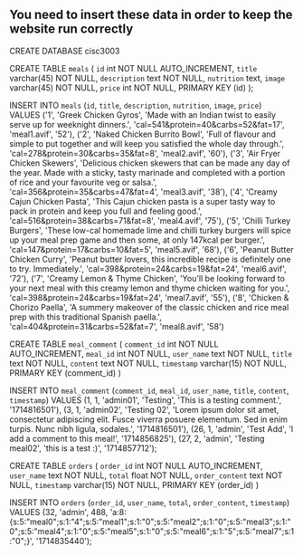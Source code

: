 ## You need to insert these data in order to keep the website run correctly
CREATE DATABASE cisc3003

CREATE TABLE `meals` (
  `id` int NOT NULL AUTO_INCREMENT,
  `title` varchar(45) NOT NULL,
  `description` text NOT NULL,
  `nutrition` text,
  `image` varchar(45) NOT NULL,
  `price` int NOT NULL,
  PRIMARY KEY (id)
);

INSERT INTO `meals` (`id`, `title`, `description`, `nutrition`, `image`, `price`) VALUES 
('1', 'Greek Chicken Gyros', 'Made with an Indian twist to easily serve up for weeknight dinners.', 'cal=541&protein=40&carbs=52&fat=17', 'meal1.avif', '52'), 
('2', 'Naked Chicken Burrito Bowl', 'Full of flavour and simple to put together and will keep you satisfied the whole day through.', 'cal=278&protein=30&carbs=35&fat=8', 'meal2.avif', '60'), 
('3', 'Air Fryer Chicken Skewers', 'Delicious chicken skewers that can be made any day of the year. Made with a sticky, tasty marinade and completed with a portion of rice and your favourite veg or salsa.', 'cal=356&protein=35&carbs=47&fat=4', 'meal3.avif', '38'), 
('4', 'Creamy Cajun Chicken Pasta', 'This Cajun chicken pasta is a super tasty way to pack in protein and keep you full and feeling good.', 'cal=516&protein=38&carbs=71&fat=8', 'meal4.avif', '75'), 
('5', 'Chilli Turkey Burgers', 'These low-cal homemade lime and chilli turkey burgers will spice up your meal prep game and then some, at only 147kcal per burger.', 'cal=147&protein=17&carbs=10&fat=5', 'meal5.avif', '68'), 
('6', 'Peanut Butter Chicken Curry', 'Peanut butter lovers, this incredible recipe is definitely one to try. Immediately.', 'cal=398&protein=24&carbs=19&fat=24', 'meal6.avif', '72'), 
('7', 'Creamy Lemon & Thyme Chicken', 'You\'ll be looking forward to your next meal with this creamy lemon and thyme chicken waiting for you.', 'cal=398&protein=24&carbs=19&fat=24', 'meal7.avif', '55'), 
('8', 'Chicken & Chorizo Paella', 'A summery makeover of the classic chicken and rice meal prep with this traditional Spanish paella.', 'cal=404&protein=31&carbs=52&fat=7', 'meal8.avif', '58')


CREATE TABLE `meal_comment` (
  `comment_id` int NOT NULL AUTO_INCREMENT,
  `meal_id` int NOT NULL,
  `user_name` text NOT NULL,
  `title` text NOT NULL,
  `content` text NOT NULL,
  `timestamp` varchar(15) NOT NULL,
  PRIMARY KEY (comment_id)
)

INSERT INTO `meal_comment` (`comment_id`, `meal_id`, `user_name`, `title`, `content`, `timestamp`) VALUES
(1, 1, 'admin01', 'Testing', 'This is a testing comment.', '1714816501'),
(3, 1, 'admin02', 'Testing 02', 'Lorem ipsum dolor sit amet, consectetur adipiscing elit. Fusce viverra posuere elementum. Sed in enim turpis. Nunc nibh ligula, sodales.', '1714816501'),
(26, 1, 'admin', 'Test Add', 'I add a comment to this meal!', '1714856825'),
(27, 2, 'admin', 'Testing meal02', 'this is a test :)', '1714857712');


CREATE TABLE `orders` (
  `order_id` int NOT NULL AUTO_INCREMENT,
  `user_name` text NOT NULL,
  `total` float NOT NULL,
  `order_content` text NOT NULL,
  `timestamp` varchar(15) NOT NULL,
  PRIMARY KEY (order_id)
)

INSERT INTO `orders` (`order_id`, `user_name`, `total`, `order_content`, `timestamp`) VALUES
(32, 'admin', 488, 'a:8:{s:5:\"meal0\";s:1:\"4\";s:5:\"meal1\";s:1:\"0\";s:5:\"meal2\";s:1:\"0\";s:5:\"meal3\";s:1:\"0\";s:5:\"meal4\";s:1:\"0\";s:5:\"meal5\";s:1:\"0\";s:5:\"meal6\";s:1:\"5\";s:5:\"meal7\";s:1:\"0\";}', '1714835440');
